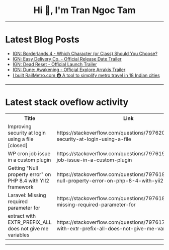 <h1 align="center">Hi 👋, I'm Tran Ngoc Tam</h1>

---

# Latest Blog Posts 
<!-- BLOG-POST-LIST:START -->
- [IGN: Borderlands 4 - Which Character &lpar;or Class&rpar; Should You Choose?](https://dev.to/gg_news/ign-borderlands-4-which-character-or-class-should-you-choose-10i4)
- [IGN: Easy Delivery Co. - Official Release Date Trailer](https://dev.to/gg_news/ign-easy-delivery-co-official-release-date-trailer-224c)
- [IGN: Dead Reset - Official Launch Trailer](https://dev.to/gg_news/ign-dead-reset-official-launch-trailer-5h34)
- [IGN: Dune: Awakening - Official Explore Arrakis Trailer](https://dev.to/gg_news/ign-dune-awakening-official-explore-arrakis-trailer-5ala)
- [I built RailMetro.com 🚇 A tool to simplify metro travel in 18 Indian cities](https://dev.to/railmetro/i-built-railmetrocom-a-tool-to-simplify-metro-travel-in-18-indian-cities-3i7a)
<!-- BLOG-POST-LIST:END -->

---

# Latest stack oveflow activity
<table>
  <tr><th>Title</th><th>Link</th></tr>
  <!-- STACKOVERFLOW:START --><tr><td>Improving security at login using a file [closed]</td><td>https://stackoverflow.com/questions/79762036/improving-security-at-login-using-a-file</td></tr><tr><td>WP cron job issue in a custom plugin</td><td>https://stackoverflow.com/questions/79761974/wp-cron-job-issue-in-a-custom-plugin</td></tr><tr><td>Getting &quot;Null property error&quot; on PHP 8.4 with YII2 framework</td><td>https://stackoverflow.com/questions/79761946/getting-null-property-error-on-php-8-4-with-yii2-framework</td></tr><tr><td>Laravel: Missing required parameter for</td><td>https://stackoverflow.com/questions/79761891/laravel-missing-required-parameter-for</td></tr><tr><td>extract with EXTR_PREFIX_ALL does not give me variables</td><td>https://stackoverflow.com/questions/79761738/extract-with-extr-prefix-all-does-not-give-me-variables</td></tr><!-- STACKOVERFLOW:END -->
</table>

---



